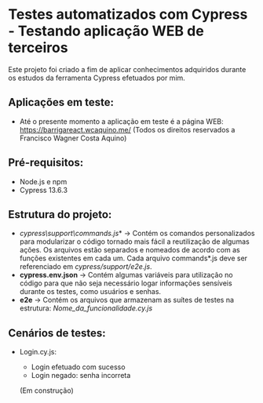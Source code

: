 # Testes automatizados com Cypress - Testando aplicação WEB de terceiros
Este projeto foi criado a fim de aplicar conhecimentos adquiridos durante os estudos da ferramenta Cypress efetuados por mim.

## Aplicações em teste:
- Até o presente momento a aplicação em teste é a página WEB: https://barrigareact.wcaquino.me/ (Todos os direitos reservados a Francisco Wagner Costa Aquino)

## Pré-requisitos:
- Node.js e npm
- Cypress 13.6.3

## Estrutura do projeto:
- **cypress\support\commands*.js** -> Contém os comandos personalizados para modularizar o código tornado mais fácil a reutilização de algumas ações. Os arquivos estão separados e nomeados de acordo com as funções existentes em cada um. Cada arquivo commands*.js deve ser referenciado em *cypress/support/e2e.js*.
- **cypress.env.json** -> Contém algumas variáveis para utilização no código para que não seja necessário logar informações sensíveis durante os testes, como usuários e senhas.
- **e2e** -> Contém os arquivos que armazenam as suítes de testes na estrutura: *Nome_da_funcionalidade.cy.js*

## Cenários de testes:
- Login.cy.js:
   - Login efetuado com sucesso
   - Login negado: senha incorreta

   (Em construção)
